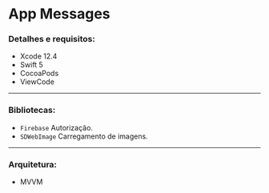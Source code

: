 # App Messages

### Detalhes e requisitos:
-  Xcode 12.4
-  Swift 5
-  CocoaPods
-  ViewCode

---
### Bibliotecas:
- `Firebase` Autorização.
- `SDWebImage` Carregamento de imagens.

---
### Arquitetura:
- MVVM
